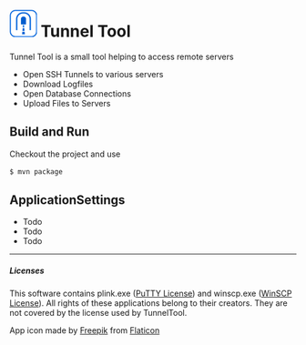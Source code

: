 # ![alt text][logo] Tunnel Tool

Tunnel Tool is a small tool helping to access remote servers

  - Open SSH Tunnels to various servers
  - Download Logfiles
  - Open Database Connections
  - Upload Files to Servers
  
## Build and Run
Checkout the project and use
```sh
$ mvn package
```

## ApplicationSettings
 - Todo
 - Todo
- Todo




___
##### Licenses
   This software contains plink.exe ([PuTTY License]) and winscp.exe ([WinSCP License]). 
   All rights of these applications belong to their creators. 
   They are not covered by the license used by TunnelTool.
   
   App icon made by [Freepik] from [Flaticon]


[logo]: https://raw.githubusercontent.com/DaHu4wA/tunneltool/master/src/main/resources/appicon48.png "TunnelTool Logo"

[PuTTY License]: <http://www.chiark.greenend.org.uk/~sgtatham/putty/licence.html>
[WinSCP License]: <https://winscp.net/eng/docs/license>
[Freepik]: <http://www.freepik.com>
[Flaticon]: <http://www.flaticon.com>

